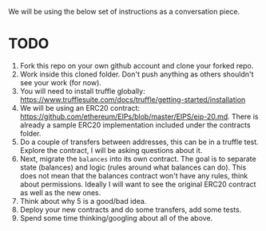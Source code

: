 
We will be using the below set of instructions as a conversation piece. 

# TODO

1. Fork this repo on your own github account and clone your forked repo.
2. Work inside this cloned folder. Don't push anything as others shouldn't see your work (for now).
3. You will need to install truffle globally: https://www.trufflesuite.com/docs/truffle/getting-started/installation
4. We will be using an ERC20 contract: https://github.com/ethereum/EIPs/blob/master/EIPS/eip-20.md. There is already a sample ERC20 implementation included under the contracts folder.
5. Do a couple of transfers between addresses, this can be in a truffle test. Explore the contract, I will be asking questions about it.
6. Next, migrate the `balances` into its own contract. The goal is to separate state (balances) and logic (rules around what balances can do). This does not mean that the balances contract won't have any rules, think about permissions. Ideally I will want to see the original ERC20 contract as well as the new ones.
7. Think about why 5 is a good/bad idea.
8. Deploy your new contracts and do some transfers, add some tests.
9. Spend some time thinking/googling about all of the above.
